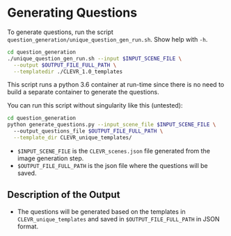 
# Generating Questions

To generate questions, run the script `question_generation/unique_question_gen_run.sh`. Show help with `-h`.

```bash
cd question_generation
./unique_question_gen_run.sh --input $INPUT_SCENE_FILE \
  --output $OUTPUT_FILE_FULL_PATH \
  --templatedir ./CLEVR_1.0_templates
```

This script runs a python 3.6 container at run-time since there is no need to build a separate container to generate the questions. 

You can run this script without singularity like this (untested): 


```bash
cd question_generation
python generate_questions.py --input_scene_file $INPUT_SCENE_FILE \ 
  --output_questions_file $OUTPUT_FILE_FULL_PATH \
  --template_dir CLEVR_unique_templates/
```

* `$INPUT_SCENE_FILE` is the `CLEVR_scenes.json` file generated from the image generation step.
* `$OUTPUT_FILE_FULL_PATH` is the json file where the questions will be saved.
## Description of the Output

* The questions will be generated based on the templates in `CLEVR_unique_templates` and saved in `$OUTPUT_FILE_FULL_PATH` in JSON format.

